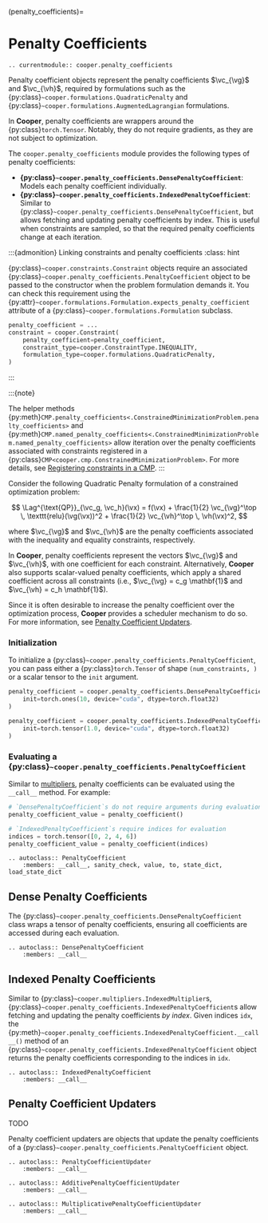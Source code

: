 (penalty_coefficients)=

# Penalty Coefficients

```{eval-rst}
.. currentmodule:: cooper.penalty_coefficients
```

Penalty coefficient objects represent the penalty coefficients $\vc_{\vg}$ and $\vc_{\vh}$, required by formulations such as the {py:class}`~cooper.formulations.QuadraticPenalty`
and {py:class}`~cooper.formulations.AugmentedLagrangian` formulations.

In **Cooper**, penalty coefficients are wrappers around the {py:class}`torch.Tensor`. Notably, they do not require gradients, as they are not subject to optimization.

The `cooper.penalty_coefficients` module provides the following types of penalty coefficients:
- **{py:class}`~cooper.penalty_coefficients.DensePenaltyCoefficient`**: Models each penalty coefficient individually.
- **{py:class}`~cooper.penalty_coefficients.IndexedPenaltyCoefficient`**: Similar to {py:class}`~cooper.penalty_coefficients.DensePenaltyCoefficient`, but allows fetching and updating penalty coefficients by index. This is useful when constraints are sampled, so that the required penalty coefficients change at each iteration.

:::{admonition} Linking constraints and penalty coefficients
:class: hint

{py:class}`~cooper.constraints.Constraint` objects require an associated {py:class}`~cooper.penalty_coefficients.PenaltyCoefficient` object to be passed to the constructor when the problem formulation demands it. You can check this requirement using the {py:attr}`~cooper.formulations.Formulation.expects_penalty_coefficient` attribute of a {py:class}`~cooper.formulations.Formulation` subclass.

```python
penalty_coefficient = ...
constraint = cooper.Constraint(
    penalty_coefficient=penalty_coefficient,
    constraint_type=cooper.ConstraintType.INEQUALITY,
    formulation_type=cooper.formulations.QuadraticPenalty,
)
```
:::

:::{note}

The helper methods {py:meth}`CMP.penalty_coefficients<.ConstrainedMinimizationProblem.penalty_coefficients>` and {py:meth}`CMP.named_penalty_coefficients<.ConstrainedMinimizationProblem.named_penalty_coefficients>` allow iteration over the penalty coefficients associated with constraints registered in a {py:class}`CMP<cooper.cmp.ConstrainedMinimizationProblem>`.
For more details, see [Registering constraints in a CMP](#registering-constraints).
:::

Consider the following Quadratic Penalty formulation of a constrained optimization problem:

$$
\Lag^{\text{QP}}_{\vc_g, \vc_h}(\vx) = f(\vx) + \frac{1}{2} \vc_{\vg}^\top \, \texttt{relu}(\vg(\vx))^2 + \frac{1}{2} \vc_{\vh}^\top \, \vh(\vx)^2,
$$

where $\vc_{\vg}$ and $\vc_{\vh}$ are the penalty coefficients associated with the inequality and equality constraints, respectively.

In **Cooper**, penalty coefficients represent the vectors $\vc_{\vg}$ and $\vc_{\vh}$, with one coefficient for each constraint. Alternatively, **Cooper** also supports scalar-valued penalty coefficients, which apply a shared coefficient across all constraints (i.e., $\vc_{\vg} = c_g \mathbf{1}$ and $\vc_{\vh} = c_h \mathbf{1}$).

Since it is often desirable to increase the penalty coefficient over the optimization process, **Cooper** provides a scheduler mechanism to do so. For more information, see [Penalty Coefficient Updaters](#penalty-coefficient-updaters).

### Initialization

To initialize a {py:class}`~cooper.penalty_coefficients.PenaltyCoefficient`, you can pass either a {py:class}`torch.Tensor` of shape `(num_constraints, )` or a scalar tensor to the `init` argument.


```python
penalty_coefficient = cooper.penalty_coefficients.DensePenaltyCoefficient(
    init=torch.ones(10, device="cuda", dtype=torch.float32)
)

penalty_coefficient = cooper.penalty_coefficients.IndexedPenaltyCoefficient(
    init=torch.tensor(1.0, device="cuda", dtype=torch.float32)
)
```


### Evaluating a {py:class}`~cooper.penalty_coefficients.PenaltyCoefficient`

Similar to [multipliers](#multipliers), penalty coefficients can be evaluated using the `__call__` method. For example:

```python
# `DensePenaltyCoefficient`s do not require arguments during evaluation
penalty_coefficient_value = penalty_coefficient()

# `IndexedPenaltyCoefficient`s require indices for evaluation
indices = torch.tensor([0, 2, 4, 6])
penalty_coefficient_value = penalty_coefficient(indices)
```

```{eval-rst}
.. autoclass:: PenaltyCoefficient
    :members: __call__, sanity_check, value, to, state_dict, load_state_dict
```


## Dense Penalty Coefficients

The {py:class}`~cooper.penalty_coefficients.DensePenaltyCoefficient` class wraps a tensor of penalty coefficients, ensuring all coefficients are accessed during each evaluation.

```{eval-rst}
.. autoclass:: DensePenaltyCoefficient
    :members: __call__
```

## Indexed Penalty Coefficients

Similar to {py:class}`~cooper.multipliers.IndexedMultiplier`s, {py:class}`~cooper.penalty_coefficients.IndexedPenaltyCoefficient`s allow fetching and updating the penalty coefficients *by index*. Given indices `idx`, the {py:meth}`~cooper.penalty_coefficients.IndexedPenaltyCoefficient.__call__()` method of an {py:class}`~cooper.penalty_coefficients.IndexedPenaltyCoefficient` object returns the penalty coefficients corresponding to the
indices in `idx`.

```{eval-rst}
.. autoclass:: IndexedPenaltyCoefficient
    :members: __call__
```


## Penalty Coefficient Updaters

TODO

Penalty coefficient updaters are objects that update the penalty coefficients of a {py:class}`~cooper.penalty_coefficients.PenaltyCoefficient` object.

```{eval-rst}
.. autoclass:: PenaltyCoefficientUpdater
    :members: __call__
```

```{eval-rst}
.. autoclass:: AdditivePenaltyCoefficientUpdater
    :members: __call__
```

```{eval-rst}
.. autoclass:: MultiplicativePenaltyCoefficientUpdater
    :members: __call__
```
